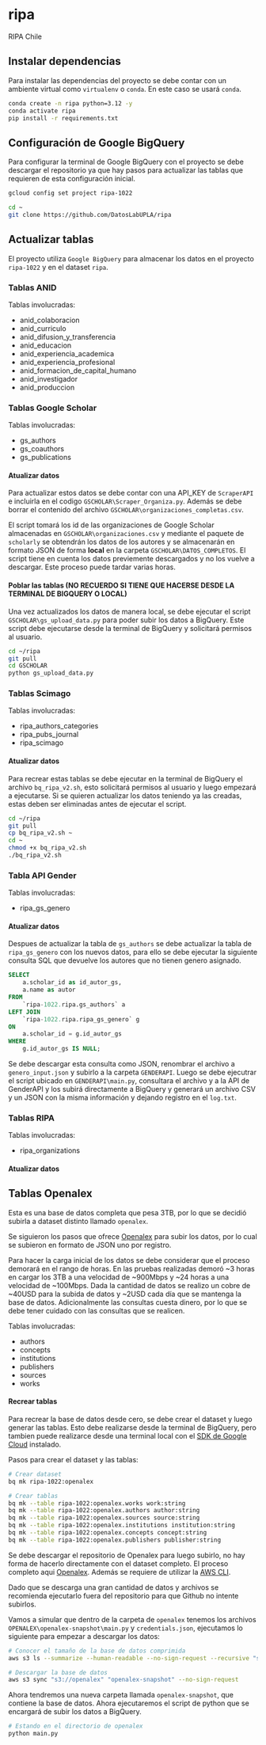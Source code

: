 # ripa
RIPA Chile

## Instalar dependencias
Para instalar las dependencias del proyecto se debe contar con un ambiente virtual como `virtualenv` o `conda`. En este caso se usará `conda`.

```bash
conda create -n ripa python=3.12 -y
conda activate ripa
pip install -r requirements.txt
```

## Configuración de Google BigQuery
Para configurar la terminal de Google BigQuery con el proyecto se debe descargar el repositorio ya que hay pasos para actualizar las tablas que requieren de esta configuración inicial.

```bash
gcloud config set project ripa-1022

cd ~
git clone https://github.com/DatosLabUPLA/ripa

```

## Actualizar tablas

El proyecto utiliza `Google BigQuery` para almacenar los datos en el proyecto `ripa-1022` y en el dataset `ripa`.

### Tablas ANID
Tablas involucradas:
- anid_colaboracion
- anid_curriculo
- anid_difusion_y_transferencia
- anid_educacion
- anid_experiencia_academica
- anid_experiencia_profesional
- anid_formacion_de_capital_humano
- anid_investigador
- anid_produccion

### Tablas Google Scholar
Tablas involucradas:
- gs_authors
- gs_coauthors
- gs_publications

#### Atualizar datos
Para actualizar estos datos se debe contar con una API_KEY de `ScraperAPI` e incluirla en el codigo `GSCHOLAR\Scraper_Organiza.py`. Además se debe borrar el contenido del archivo `GSCHOLAR\organizaciones_completas.csv`. 

El script tomará los id de las organizaciones de Google Scholar almacenadas en `GSCHOLAR\organizaciones.csv` y mediante el paquete de `scholarly` se obtendrán los datos de los autores y se almacenarán en formato JSON de forma **local** en la carpeta `GSCHOLAR\DATOS_COMPLETOS`. El script tiene en cuenta los datos previemente descargados y no los vuelve a descargar. Este proceso puede tardar varias horas.

#### Poblar las tablas **(NO RECUERDO SI TIENE QUE HACERSE DESDE LA TERMINAL DE BIGQUERY O LOCAL)**
Una vez actualizados los datos de manera local, se debe ejecutar el script `GSCHOLAR\gs_upload_data.py` para poder subir los datos a BigQuery. Este script debe ejecutarse desde la terminal de BigQuery y solicitará permisos al usuario.

```bash
cd ~/ripa
git pull
cd GSCHOLAR
python gs_upload_data.py
```

### Tablas Scimago
Tablas involucradas:
- ripa_authors_categories
- ripa_pubs_journal
- ripa_scimago

#### Atualizar datos
Para recrear estas tablas se debe ejecutar en la terminal de BigQuery el archivo `bq_ripa_v2.sh`, esto solicitará permisos al usuario y luego empezará a ejecutarse. Si se quieren actualizar los datos teniendo ya las creadas, estas deben ser eliminadas antes de ejecutar el script.

```bash
cd ~/ripa
git pull
cp bq_ripa_v2.sh ~
cd ~
chmod +x bq_ripa_v2.sh
./bq_ripa_v2.sh
```

### Tabla API Gender
Tablas involucradas:
- ripa_gs_genero

#### Atualizar datos
Despues de actualizar la tabla de `gs_authors` se debe actualizar la tabla de `ripa_gs_genero` con los nuevos datos, para ello se debe ejecutar la siguiente consulta SQL que devuelve los autores que no tienen genero asignado.

```sql
SELECT 
    a.scholar_id as id_autor_gs,
    a.name as autor
FROM 
    `ripa-1022.ripa.gs_authors` a
LEFT JOIN 
    `ripa-1022.ripa.ripa_gs_genero` g
ON 
    a.scholar_id = g.id_autor_gs
WHERE 
    g.id_autor_gs IS NULL;
```

Se debe descargar esta consulta como JSON, renombrar el archivo a `genero_input.json` y subirlo a la carpeta `GENDERAPI`. Luego se debe ejecutrar el script ubicado en `GENDERAPI\main.py`, consultara el archivo y a la API de GenderAPI y los subirá directamente a BigQuery y generará un archivo CSV y un JSON con la misma información y dejando registro en el `log.txt`.

### Tablas RIPA
Tablas involucradas:
- ripa_organizations

#### Atualizar datos

## Tablas Openalex
Esta es una base de datos completa que pesa 3TB, por lo que se decidió subirla a dataset distinto llamado `openalex`. 

Se siguieron los pasos que ofrece [Openalex](https://docs.openalex.org/download-all-data/upload-to-your-database/load-to-a-data-warehouse) para subir los datos, por lo cual se subieron en formato de JSON uno por registro.

Para hacer la carga inicial de los datos se debe considerar que el proceso demorará en el rango de horas. En las pruebas realizadas demoró ~3 horas en cargar los 3TB a una velocidad de ~900Mbps y ~24 horas a una velocidad de ~100Mbps. Dada la cantidad de datos se realizo un cobre de ~40USD para la subida de datos y ~2USD cada día que se mantenga la base de datos. Adicionalmente las consultas cuesta dinero, por lo que se debe tener cuidado con las consultas que se realicen.

Tablas involucradas:
- authors
- concepts
- institutions
- publishers
- sources
- works

#### Recrear tablas
Para recrear la base de datos desde cero, se debe crear el dataset y luego generar las tablas. Esto debe realizarse desde la terminal de BigQuery, pero tambien puede realizarce desde una terminal local con el [SDK de Google Cloud](https://cloud.google.com/sdk/docs/install?hl=es-419) instalado.

Pasos para crear el dataset y las tablas:
```bash
# Crear dataset
bq mk ripa-1022:openalex

# Crear tablas
bq mk --table ripa-1022:openalex.works work:string
bq mk --table ripa-1022:openalex.authors author:string
bq mk --table ripa-1022:openalex.sources source:string
bq mk --table ripa-1022:openalex.institutions institution:string
bq mk --table ripa-1022:openalex.concepts concept:string
bq mk --table ripa-1022:openalex.publishers publisher:string
```

Se debe descargar el repositorio de Openalex para luego subirlo, no hay forma de hacerlo directamente con el dataset completo. El proceso completo aqui [Openalex](https://docs.openalex.org/download-all-data/download-to-your-machine). Además se requiere de utilizar la [AWS CLI](https://aws.amazon.com/cli/). 


Dado que se descarga una gran cantidad de datos y archivos se recomienda ejecutarlo fuera del repositorio para que Github no intente subirlos.

Vamos a simular que dentro de la carpeta de `openalex` tenemos los archivos `OPENALEX\openalex-snapshot\main.py` y `credentials.json`, ejecutamos lo siguiente para empezar a descargar los datos:

```bash
# Conocer el tamaño de la base de datos comprimida
aws s3 ls --summarize --human-readable --no-sign-request --recursive "s3://openalex/"

# Descargar la base de datos
aws s3 sync "s3://openalex" "openalex-snapshot" --no-sign-request

```

Ahora tendremos una nueva carpeta llamada `openalex-snapshot`, que contiene la base de datos. Ahora ejecutaremos el script de python que se encargará de subir los datos a BigQuery.

```bash
# Estando en el directorio de openalex
python main.py
```




